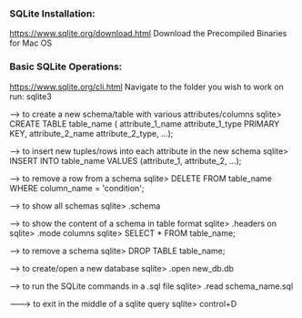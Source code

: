 ### SQLite Installation:
https://www.sqlite.org/download.html
Download the Precompiled Binaries for Mac OS

### Basic SQLite Operations:
https://www.sqlite.org/cli.html
Navigate to the folder you wish to work on
run: sqlite3

--> to create a new schema/table with various attributes/columns
sqlite> CREATE TABLE table_name (
        attribute_1_name attribute_1_type PRIMARY KEY,
        attribute_2_name attribute_2_type,
        ...);

--> to insert new tuples/rows into each attribute in the new schema
sqlite> INSERT INTO table_name VALUES (attribute_1, attribute_2, ...);

--> to remove a row from a schema
sqlite> DELETE FROM table_name WHERE column_name = 'condition';

--> to show all schemas
sqlite> .schema

--> to show the content of a schema in table format
sqlite> .headers on
sqlite> .mode columns
sqlite> SELECT * FROM table_name;

--> to remove a schema
sqlite> DROP TABLE table_name;

--> to create/open a new database
sqlite> .open new_db.db

--> to run the SQLite commands in a .sql file
sqlite> .read schema_name.sql

---> to exit in the middle of a sqlite query
sqlite> control+D
